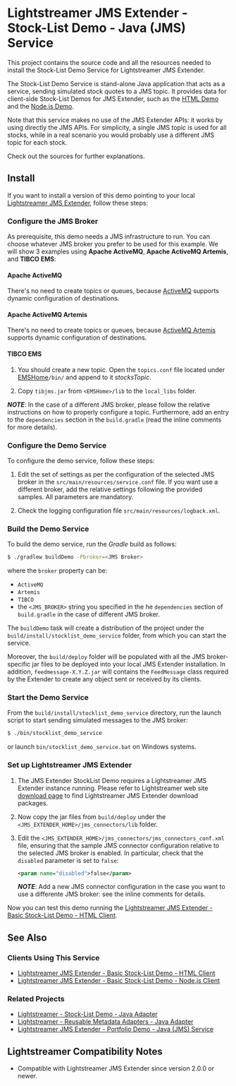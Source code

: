 # Lightstreamer JMS Extender - Stock-List Demo - Java (JMS) Service

<!-- START DESCRIPTION lightstreamer-jms-example-stocklist-service-java -->

This project contains the source code and all the resources needed to install the Stock-List Demo Service for Lightstreamer JMS Extender.

The Stock-List Demo Service is stand-alone Java application that acts as a service, sending simulated stock quotes to a JMS topic. It provides data for client-side Stock-List Demos for JMS Extender, such as the [HTML Demo](https://github.com/Lightstreamer/Lightstreamer-JMS-example-StockList-client-javascript) and the [Node.js Demo](https://github.com/Lightstreamer/Lightstreamer-JMS-example-StockList-client-node).

Note that this service makes no use of the JMS Extender APIs: it works by using directly the JMS APIs. For simplicity, a single JMS topic is used for all stocks, while in a real scenario you would probably use a different JMS topic for each stock.

Check out the sources for further explanations.

<!-- END DESCRIPTION lightstreamer-jms-example-stocklist-service-java -->

## Install

If you want to install a version of this demo pointing to your local [Lightstreamer JMS Extender](http://download.lightstreamer.com/#jms), follow these steps:

### Configure the JMS Broker

As prerequisite, this demo needs a JMS infrastructure to run.
You can choose whatever JMS broker you prefer to be used for this example.
We will show 3 examples using **Apache ActiveMQ**, **Apache ActiveMQ Artemis**, and **TIBCO EMS**:

#### Apache ActiveMQ

There's no need to create topics or queues, because [ActiveMQ](http://activemq.apache.org/components/classic/) supports dynamic configuration of destinations.


#### Apache ActiveMQ Artemis

There's no need to create topics or queues, because [ActiveMQ Artemis](http://activemq.apache.org/components/artemis/) supports dynamic configuration of destinations.


#### TIBCO EMS

1. You should create a new topic. Open the `topics.conf` file located under [EMSHome](http://www.tibco.com/products/automation/messaging/enterprise-messaging/enterprise-message-service/default.jsp)`/bin/` and append to it *stocksTopic*.

2. Copy `tibjms.jar` from `<EMSHome>/lib` to the `local_libs` folder.


**_NOTE_**: In the case of a different JMS broker, please follow the relative instructions on how to properly configure a topic. Furthermore, add an entry to the `dependencies` section in the `build.gradle` (read the
inline comments for more details).

### Configure the Demo Service

To configure the demo service, follow these steps:

1. Edit the set of settings as per the configuration of the selected JMS broker in the `src/main/resources/service.conf` file. If you want use a different broker, add the relative settings following the provided samples. All parameters are mandatory.

2. Check the logging configuration file `src/main/resources/logback.xml`.

### Build the Demo Service

To build the demo service, run the *Gradle* build as follows:

```sh
$ ./gradlew buildDemo -Pbroker=<JMS Broker>
```

where the `broker` property can be:

* `ActiveMQ`
* `Artemis`
* `TIBCO`
* the `<JMS_BROKER>` string you specified in the he `dependencies` section of `build.gradle` in the case of different JMS broker.

The `buildDemo` task will create a distribution of the project under the `build/install/stocklist_demo_service` folder, from which you can start the service. 

Moreover, the `build/deploy` folder will be populated with all the JMS broker-specific jar files to be deployed into your local JMS Extender installation. In addition, `feedmessage-X.Y.Z.jar` will contains the `FeedMessage` class required by the Extender to create any object sent or received by its clients.

### Start the Demo Service

From the `build/install/stocklist_demo_service` directory, run the launch script to start sending simulated messages to the JMS broker:

```sh
$ ./bin/stocklist_demo_service
```

or launch `bin/stocklist_demo_service.bat` on Windows systems.


### Set up Lightstreamer JMS Extender

1. The JMS Extender StockList Demo requires a Lightstreamer JMS Extender instance running. Please refer to Lightstreamer web site [download page](http://download.lightstreamer.com/) to find Lightstreamer JMS Extender download packages.

2. Now copy the jar files from `build/deploy` under the `<JMS_EXTENDER_HOME>/jms_connectors/lib` folder.

3. Edit the `<JMS_EXTENDER_HOME>/jms_connectors/jms_connectors_conf.xml` file, ensuring that the sample JMS connector configuration relative to the selected JMS broker is enabled. In particular, check that the `disabled` parameter is set to `false`:

    ```xml
    <param name="disabled">false</param>
    ```
    **_NOTE_**: Add a new JMS connector configuration in the case you want to use a differente JMS broker: see the inline comments for details.

Now you can test this demo running the [Lightstreamer JMS Extender - Basic Stock-List Demo - HTML Client](https://github.com/Lightstreamer/Lightstreamer-JMS-example-StockList-client-javascript).



## See Also

### Clients Using This Service
<!-- START RELATED_ENTRIES -->
* [Lightstreamer JMS Extender - Basic Stock-List Demo - HTML Client](https://github.com/Lightstreamer/Lightstreamer-JMS-example-StockList-client-javascript)
* [Lightstreamer JMS Extender - Basic Stock-List Demo - Node.js Client](https://github.com/Lightstreamer/Lightstreamer-JMS-example-StockList-client-node)

<!-- END RELATED_ENTRIES -->
### Related Projects
* [Lightstreamer - Stock-List Demo - Java Adapter](https://github.com/Lightstreamer/Lightstreamer-example-StockList-adapter-java)
* [Lightstreamer - Reusable Metadata Adapters - Java Adapter](https://github.com/Lightstreamer/Lightstreamer-example-ReusableMetadata-adapter-java)
* [Lightstreamer JMS Extender - Portfolio Demo - Java (JMS) Service](https://github.com/Lightstreamer/Lightstreamer-JMS-example-Portfolio-service-java)

## Lightstreamer Compatibility Notes

* Compatible with Lightstreamer JMS Extender since version 2.0.0 or newer.
